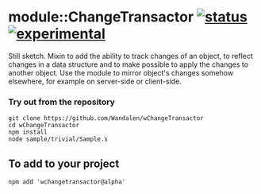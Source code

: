 
# module::ChangeTransactor [![status](https://github.com/Wandalen/wChangeTransactor/workflows/publish/badge.svg)](https://github.com/Wandalen/wChangeTransactor/actions?query=workflow%3Apublish) [![experimental](https://img.shields.io/badge/stability-experimental-orange.svg)](https://github.com/emersion/stability-badges#experimental)

Still sketch. Mixin to add the ability to track changes of an object, to reflect changes in a data structure and to make possible to apply the changes to another object. Use the module to mirror object's changes somehow elsewhere, for example on server-side or client-side.

### Try out from the repository
```
git clone https://github.com/Wandalen/wChangeTransactor
cd wChangeTransactor
npm install
node sample/trivial/Sample.s
```

## To add to your project
```
npm add 'wchangetransactor@alpha'
```






















































